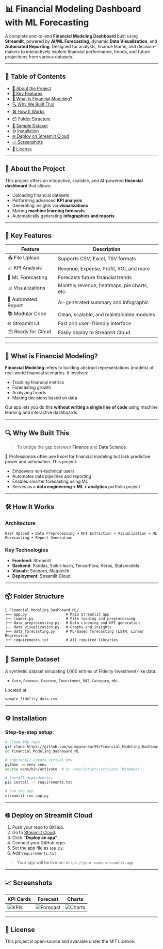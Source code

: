 
# 📊 Financial Modeling Dashboard with ML Forecasting

A complete end-to-end **Financial Modeling Dashboard** built using **Streamlit**, powered by **AI/ML Forecasting**, dynamic **Data Visualization**, and **Automated Reporting**. Designed for analysts, finance teams, and decision-makers to interactively explore financial performance, trends, and future projections from various datasets.

---

## 📌 Table of Contents

- [📌 About the Project](#-about-the-project)
- [🚀 Key Features](#-key-features)
- [🤖 What is Financial Modeling?](#-what-is-financial-modeling)
- [🔍 Why We Built This](#-why-we-built-this)
- [🛠 How It Works](#-how-it-works)
- [📦 Folder Structure](#-folder-structure)
- [📁 Sample Dataset](#-sample-dataset)
- [⚙️ Installation](#%EF%B8%8F-installation)
- [🌐 Deploy on Streamlit Cloud](#-deploy-on-streamlit-cloud)
- [📈 Screenshots](#-screenshots)
- [📄 License](#-license)

---

## 📌 About the Project

This project offers an interactive, scalable, and AI-powered **financial dashboard** that allows:
- Uploading financial datasets
- Performing advanced **KPI analysis**
- Generating insights via **visualizations**
- Making **machine learning forecasts**
- Automatically generating **infographics and reports**

---

## 🚀 Key Features

| Feature | Description |
|--------|-------------|
| 📤 File Upload | Supports CSV, Excel, TSV formats |
| 📈 KPI Analysis | Revenue, Expense, Profit, ROI, and more |
| 🧠 ML Forecasting | Forecasts future financial trends |
| 📊 Visualizations | Monthly revenue, heatmaps, pie charts, etc. |
| 📜 Automated Report | AI-generated summary and infographic |
| 📚 Modular Code | Clean, scalable, and maintainable modules |
| 🌐 Streamlit UI | Fast and user-friendly interface |
| 📦 Ready for Cloud | Easily deploy to Streamlit Cloud |

---

## 🤖 What is Financial Modeling?

**Financial Modeling** refers to building abstract representations (models) of real-world financial scenarios. It involves:
- Tracking financial metrics
- Forecasting growth
- Analyzing trends
- Making decisions based on data

Our app lets you do this **without writing a single line of code** using machine learning and interactive dashboards.

---

## 🔍 Why We Built This

> To bridge the gap between **Finance** and **Data Science**.

💼 Professionals often use Excel for financial modeling but lack predictive power and automation. This project:
- Empowers non-technical users
- Automates data pipelines and reporting
- Enables smarter forecasting using ML
- Serves as a **data engineering + ML + analytics** portfolio project

---

## 🛠 How It Works

### Architecture
```
User Upload ➜ Data Preprocessing ➜ KPI Extraction ➜ Visualization ➜ ML Forecasting ➜ Report Generation
```

### Key Technologies
- **Frontend**: Streamlit
- **Backend**: Pandas, Scikit-learn, TensorFlow, Keras, Statsmodels
- **Visuals**: Seaborn, Matplotlib
- **Deployment**: Streamlit Cloud

---

## 📦 Folder Structure

```
📁 Financial_Modeling_Dashboard_ML/
├── app.py                  # Main Streamlit app
├── loader.py               # File loading and preprocessing
├── data_preprocessing.py   # Data cleaning and KPI generation
├── data_visualization.py   # Graphs and insights
├── data_forecasting.py     # ML-based forecasting (LSTM, Linear Regression)
├── requirements.txt        # All required libraries
```

---

## 📁 Sample Dataset

A synthetic dataset simulating 1,000 entries of Fidelity Investment-like data:
- `Date`, `Revenue`, `Expense`, `Investment`, `ROI`, `Category`, etc.

Located at:
```
sample_fidelity_data.csv
```

---

## ⚙️ Installation

### Step-by-step setup:

```bash
# Clone the repo
git clone https://github.com/soumyasankar99/Financial_Modeling_Dashboard_ML.git
cd Financial_Modeling_Dashboard_ML

# (Optional) Create virtual env
python -m venv venv
source venv/bin/activate  # or venv\Scripts\activate (Windows)

# Install dependencies
pip install -r requirements.txt

# Run the app
streamlit run app.py
```

---

## 🌐 Deploy on Streamlit Cloud

1. Push your repo to GitHub.
2. Go to [Streamlit Cloud](https://streamlit.io/cloud).
3. Click **"Deploy an app"**.
4. Connect your GitHub repo.
5. Set the app file as `app.py`.
6. Add `requirements.txt`.

> Your app will be live on: `https://your-name.streamlit.app`

---

## 📈 Screenshots

| KPI Cards | Forecast | Charts |
|-----------|----------|--------|
| ![KPIs](https://via.placeholder.com/250) | ![Forecast](https://via.placeholder.com/250) | ![Charts](https://via.placeholder.com/250) |

---

## 📄 License

This project is open-source and available under the MIT License.
